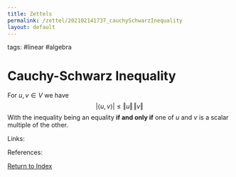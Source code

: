 ```yaml
---
title: Zettels
permalink: /zettel/202102141737_cauchySchwarzInequality
layout: default
---
```

tags: #linear #algebra

# Cauchy-Schwarz Inequality

For $u, v \in V$ we have
$$
\vert \langle u, v \rangle \vert \leq \Vert u \Vert \, \Vert v \Vert
$$
With the inequality being an equality **if and only if** one of $u$ and $v$ is a scalar multiple of the other.

Links: 

References: 

[Return to Index](index)